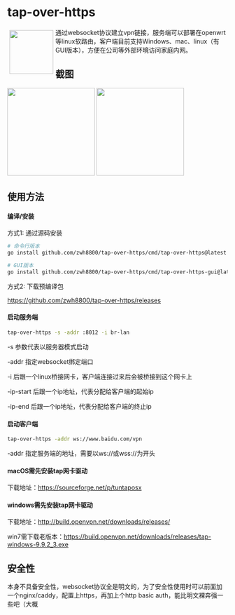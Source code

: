 # tap-over-https

<a href="https://sm.ms/image/yx9KtBOobZehzH1" target="_blank"><img align="left" width="100" hspace="5" vspace="5" src="https://i.loli.net/2021/06/24/yx9KtBOobZehzH1.png" ></a>通过websocket协议建立vpn链接，服务端可以部署在openwrt等linux软路由，客户端目前支持Windows、mac、linux（有GUI版本），方便在公司等外部环境访问家庭内网。

## 截图
<a href="https://sm.ms/image/OfpDhonMQjiBHJG" target="_blank"><img width="200" src="https://i.loli.net/2021/06/24/OfpDhonMQjiBHJG.jpg" ></a>
<a href="https://sm.ms/image/wB8mCbJjTzhauyW" target="_blank"><img width="200" src="https://i.loli.net/2021/06/24/wB8mCbJjTzhauyW.jpg" ></a>

## 使用方法

#### 编译/安装

方式1: 通过源码安装

```bash
# 命令行版本
go install github.com/zwh8800/tap-over-https/cmd/tap-over-https@latest

# GUI版本
go install github.com/zwh8800/tap-over-https/cmd/tap-over-https-gui@latest
```

方式2: 下载预编译包

https://github.com/zwh8800/tap-over-https/releases


#### 启动服务端

```bash
tap-over-https -s -addr :8012 -i br-lan
```
-s 参数代表以服务器模式启动

-addr 指定websocket绑定端口

-i 后跟一个linux桥接网卡，客户端连接过来后会被桥接到这个网卡上

-ip-start 后跟一个ip地址，代表分配给客户端的起始ip

-ip-end 后跟一个ip地址，代表分配给客户端的终止ip

#### 启动客户端
```bash
tap-over-https -addr ws://www.baidu.com/vpn
```

-addr 指定服务端的地址，需要以ws://或wss://为开头

#### macOS需先安装tap网卡驱动
下载地址：https://sourceforge.net/p/tuntaposx

#### windows需先安装tap网卡驱动
下载地址：http://build.openvpn.net/downloads/releases/

win7需下载老版本：https://build.openvpn.net/downloads/releases/tap-windows-9.9.2_3.exe

## 安全性
本身不具备安全性，websocket协议全是明文的，为了安全性使用时可以前面加一个nginx/caddy，配置上https，再加上个http basic auth，能比明文裸奔强一些吧（大概
